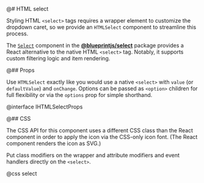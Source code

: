 @# HTML select

Styling HTML `<select>` tags requires a wrapper element to customize the
dropdown caret, so we provide an `HTMLSelect` component to streamline this
process.

<div class="@ns-callout @ns-intent-success @ns-icon-info-sign">

The [`Select`](#select/multi-select) component in the [**@blueprintjs/select**](#select)
package provides a React alternative to the native HTML `<select>` tag. Notably, it
supports custom filtering logic and item rendering.

</div>

@## Props

Use `HTMLSelect` exactly like you would use a native `<select>` with `value` (or
`defaultValue`) and `onChange`. Options can be passed as `<option>` children for
full flexibility or via the `options` prop for simple shorthand.

@interface IHTMLSelectProps

@## CSS

The CSS API for this component uses a different CSS class than the React component
in order to apply the icon via the CSS-only icon font. (The React component
renders the icon as SVG.)

Put class modifiers on the wrapper and attribute modifiers and event handlers
directly on the `<select>`.

@css select
